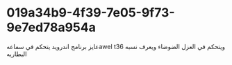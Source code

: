 # 019a34b9-4f39-7e05-9f73-9e7ed78a954a
عايز برنامج اندرويد يتحكم في سماعهawel t36 ويتحكم في العزل الضوضاء ويعرف نسبه البطاريه
